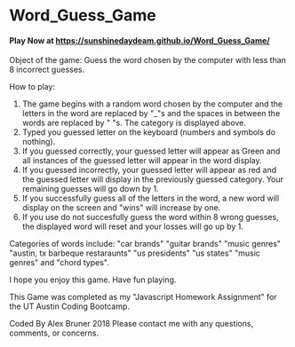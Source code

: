 # Word_Guess_Game

#### Play Now at https://sunshinedaydeam.github.io/Word_Guess_Game/

Object of the game:
Guess the word chosen by the computer with less than 8 incorrect guesses.

How to play:

1. The game begins with a random word chosen by the computer and the letters in the word are replaced by "_"s and the spaces in between the words are replaced by " "s.  The category is displayed above.
2. Typed you guessed letter on the keyboard (numbers and symbols do nothing).
3. If you guessed correctly, your guessed letter will appear as Green and all instances of the guessed letter will appear in the word display.
4. If you guessed incorrectly, your guessed letter will appear as red and the guessed letter will display in the previously guessed category.  Your remaining guesses will go down by 1.
5.  If you successfully guess all of the letters in the word, a new word will display on the screen and "wins" will increase by one.
6. If you use do not succesfully guess the word within 8 wrong guesses, the displayed word will reset and your losses will go up by 1.

Categories of words include: "car brands" "guitar brands" "music genres" "austin, tx barbeque restaraunts" "us presidents" "us states" "music genres" and "chord types".


I hope you enjoy this game.  Have fun playing.


This Game was completed as my "Javascript Homework Assignment" for the UT Austin Coding Bootcamp.

Coded By Alex Bruner 2018
Please contact me with any questions, comments, or concerns.
